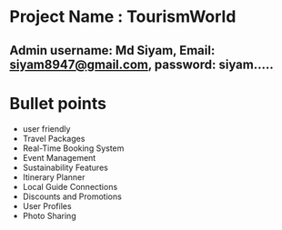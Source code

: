 # Project Name : TourismWorld

## Admin username: Md Siyam, Email: siyam8947@gmail.com, password: siyam.....

# Bullet points
- user friendly
- Travel Packages
- Real-Time Booking System
- Event Management
- Sustainability Features
- Itinerary Planner
- Local Guide Connections
- Discounts and Promotions
- User Profiles
- Photo Sharing

    
